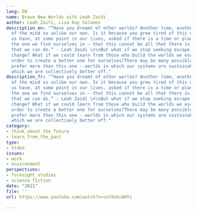 ```yaml
---
lang: EN
name: Brave New Worlds with Leah Zaidi
author: Leah Zaifi, Lisa Kay Solomon
description_en: "“Have you dreamt of other worlds? Another time, another place perhaps...universes
  of the mind so unlike our own. Is it because you grew tired of this one? Many of
  us have, at some point in our lives, asked if there is a time or place better than
  the one we find ourselves in — that this cannot be all that there is or the best
  that we can do.” - Leah Zaidi \n\nBut what if we stop seeking escape and start seeking
  change? What if we could learn from those who build the worlds we escape to, in
  order to create a better one for ourselves?There may be many possible worlds we
  prefer more than this one - worlds in which our systems are sustainable, and in
  which we are collectively better off."
description_fr: "“Have you dreamt of other worlds? Another time, another place perhaps...universes
  of the mind so unlike our own. Is it because you grew tired of this one? Many of
  us have, at some point in our lives, asked if there is a time or place better than
  the one we find ourselves in — that this cannot be all that there is or the best
  that we can do.” - Leah Zaidi \n\nBut what if we stop seeking escape and start seeking
  change? What if we could learn from those who build the worlds we escape to, in
  order to create a better one for ourselves?There may be many possible worlds we
  prefer more than this one - worlds in which our systems are sustainable, and in
  which we are collectively better off."
category:
- think_about_the_future
- learn_from_the_past
type:
- Video
issues:
- work
- environment
perspectives:
- foresight_studies
- science_fiction
date: "2021"
file: ''
url: https://www.youtube.com/watch?v=cnYXaScAHYs

---
```

